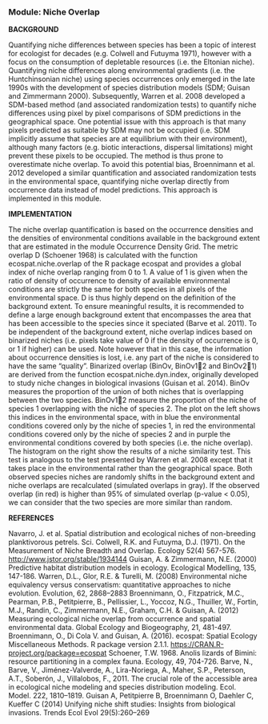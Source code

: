 ### **Module: Niche Overlap**

**BACKGROUND**

Quantifying niche differences between species has been a topic of interest for ecologist for decades (e.g. Colwell and Futuyma 1971), however with a focus on the consumption of depletable resources (i.e. the Eltonian niche). Quantifying niche differences along environmental gradients (i.e. the Huntchinsonian niche) using species occurrences only emerged in the late 1990s with the development of species distribution models (SDM; Guisan and Zimmermann 2000). Subsequently, Warren et al. 2008 developed a SDM-based method (and associated randomization tests) to quantify niche differences using pixel by pixel comparisons of SDM predictions in the geographical space. One potential issue with this approach is that many pixels predicted as suitable by SDM may not be occupied (i.e. SDM implicitly assume that species are at equilibrium with their environment), although many factors (e.g. biotic interactions, dispersal limitations) might prevent these pixels to be occupied. The method is thus prone to overestimate niche overlap. To avoid this potential bias, Broennimann et al. 2012 developed a similar quantification and associated randomization tests in the environmental space, quantifying niche overlap directly from occurrence data instead of model predictions. This approach is implemented in this module.

**IMPLEMENTATION**

The niche overlap quantification is based on the occurrence densities and the densities of environmental conditions available in the background extent that are estimated in the module Occurrence Density Grid. The metric overlap D (Schoener 1968) is calculated with the function ecospat.niche.overlap of the R package ecospat and provides a global index of niche overlap ranging from 0 to 1. A value of 1 is given when the ratio of density of occurrence to density of available environmental conditions are strictly the same for both species in all pixels of the environmental space. D is thus highly depend on the definition of the background extent. To ensure meaningful results, it is recommended to define a large enough background extent that encompasses the area that has been accessible to the species since it speciated (Barve et al. 2011). 
To be independent of the background extent, niche overlap indices based on binarized niches (i.e. pixels take value of 0 if the density of occurrence is 0, or 1 if higher) can be used. Note however that in this case, the information about occurrence densities is lost, i.e. any part of the niche is considered to have the same “quality”. Binarized overlap (BinOv, BinOv12 and BinOv21) are derived from the function ecospat.niche.dyn.index, originally developed to study niche changes in biological invasions (Guisan et al. 2014). BinOv measures the proportion of the union of both niches that is overlapping between the two species.  BinOv12 measure the proportion of the niche of species 1 overlapping with the niche of species 2. The plot on the left shows this indices in the environmental space, with in blue the environmental conditions covered only by the niche of species 1, in red the environmental conditions covered only by the niche of species 2 and in purple the environmental conditions covered by both species (i.e. the niche overlap). The histogram on the right show the results of a niche similarity test. This test is analogous to the test presented by Warren et al. 2008 except that it takes place in the environmental rather than the geographical space. Both observed species niches are randomly shifts in the background extent and niche overlaps are recalculated (simulated overlaps in gray). If the observed overlap (in red) is higher than 95% of simulated overlap (p-value < 0.05), we can consider that the two species are more similar than random.  

**REFERENCES**

Navarro, J. et al. Spatial distribution and ecological niches of non-breeding planktivorous petrels. Sci. Colwell, R.K. and Futuyma, D.J. (1971).  On the Measurement of Niche Breadth and Overlap. Ecology 52(4) 567-576. http://www.jstor.org/stable/1934144
Guisan, A. & Zimmermann, N.E. (2000) Predictive habitat distribution models in ecology. Ecological Modelling, 135, 147-186.
Warren, D.L., Glor, R.E. & Turelli, M. (2008) Environmental niche equivalency versus conservatism: quantitative approaches to niche evolution. Evolution, 62, 2868–2883
Broennimann, O., Fitzpatrick, M.C., Pearman, P.B., Petitpierre, B., Pellissier, L., Yoccoz, N.G., Thuiller, W., Fortin, M.J., Randin, C., Zimmermann, N.E., Graham, C.H. & Guisan, A. (2012) Measuring ecological niche overlap from occurrence and spatial environmental data. Global Ecology and Biogeography, 21, 481-497.
Broennimann, O., Di Cola V. and Guisan, A. (2016). ecospat: Spatial Ecology Miscellaneous Methods. R package version 2.1.1. https://CRAN.R-project.org/package=ecospat
Schoener, T.W. 1968. Anolis lizards of Bimini: resource partitioning in a complex fauna. Ecology, 49, 704-726.
Barve, N., Barve, V., Jiménez-Valverde, A., Lira-Noriega, A., Maher, S.P., Peterson, A.T., Soberón, J., Villalobos, F., 2011. The crucial role of the accessible area in ecological niche modeling and species distribution modeling. Ecol. Model. 222, 1810–1819.
Guisan A, Petitpierre B, Broennimann O, Daehler C, Kueffer C (2014) Unifying niche shift studies: Insights from biological invasions. Trends Ecol Evol 29(5):260–269


